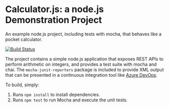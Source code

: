 Calculator.js: a node.js Demonstration Project
==============================================
An example node.js project, including tests with mocha, that behaves like
a pocket calculator.

[![Build Status](https://dev.azure.com/anamarina-cursoaz400/IntegratingExternalSCwithAzurePipelines/_apis/build/status/anammarina.calculator?branchName=refs%2Fpull%2F1%2Fmerge)](https://dev.azure.com/anamarina-cursoaz400/IntegratingExternalSCwithAzurePipelines/_build/latest?definitionId=1&branchName=refs%2Fpull%2F1%2Fmerge)

The project contains a simple node.js application that exposes REST APIs
to perform arithmetic on integers, and provides a test suite with mocha
and chai.  The `mocha-junit-reporters` package is included to provide XML
output that can be presented in a continuous integration tool like
[Azure DevOps](https://azure.com/devops).

To build, simply:

1. Runs `npm install` to install dependencies.
2. Runs `npm test` to run Mocha and execute the unit tests.


